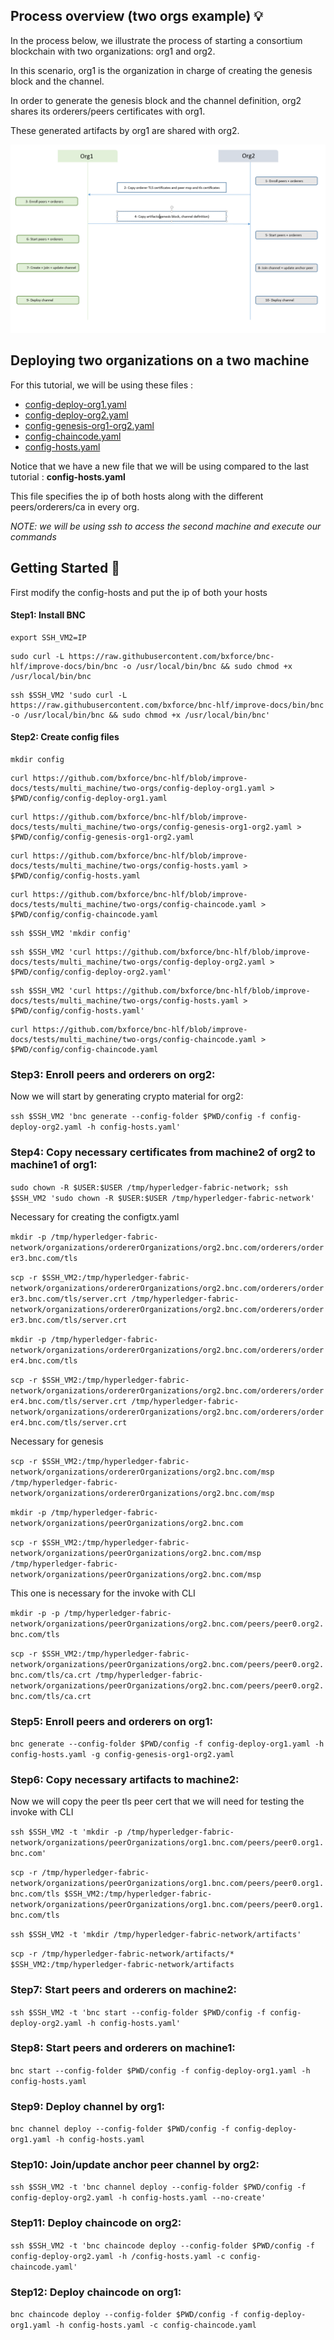 ## Process overview (two orgs example) :bulb:

In the process below, we illustrate the process of starting a consortium blockchain with two organizations: org1 and org2.

In this scenario, org1 is the organization in charge of creating the genesis block and the channel. 

In order to generate the genesis block and the channel definition, org2 shares its orderers/peers certificates with org1.

These generated artifacts by org1 are shared with org2.


![BNC](/docs/bnc.PNG)

## Deploying two organizations on a two machine

For this tutorial, we will be using these files :

* [config-deploy-org1.yaml](https://github.com/bxforce/bnc-hlf/blob/improve-docs/tests/multi_machine/two-orgs/config-deploy-org1.yaml)
* [config-deploy-org2.yaml](https://github.com/bxforce/bnc-hlf/blob/improve-docs/tests/multi_machine/two-orgs/config-deploy-org2.yaml)
* [config-genesis-org1-org2.yaml](https://github.com/bxforce/bnc-hlf/blob/improve-docs/tests/multi_machine/two-orgs/config-genesis-org1-org2.yaml)
* [config-chaincode.yaml](https://github.com/bxforce/bnc-hlf/blob/improve-docs/tests/multi_machine/two-orgs/config-chaincode.yaml)
* [config-hosts.yaml](https://github.com/bxforce/bnc-hlf/blob/improve-docs/tests/multi_machine/two-orgs/config-hosts.yaml)

Notice that we have a new file that we will be using compared to the last tutorial : **config-hosts.yaml**

This file specifies the ip of both hosts along with the different peers/orderers/ca in every org.

_NOTE: we will be using ssh to access the second machine and execute our commands_


## Getting Started :rocket:

First modify the config-hosts and put the ip of both your hosts

#### Step1: Install BNC

````aidl
export SSH_VM2=IP
````

````aidl
sudo curl -L https://raw.githubusercontent.com/bxforce/bnc-hlf/improve-docs/bin/bnc -o /usr/local/bin/bnc && sudo chmod +x /usr/local/bin/bnc
````

````aidl
ssh $SSH_VM2 'sudo curl -L https://raw.githubusercontent.com/bxforce/bnc-hlf/improve-docs/bin/bnc -o /usr/local/bin/bnc && sudo chmod +x /usr/local/bin/bnc'
````

#### Step2: Create config files

````aidl
mkdir config
````

````aidl
curl https://github.com/bxforce/bnc-hlf/blob/improve-docs/tests/multi_machine/two-orgs/config-deploy-org1.yaml > $PWD/config/config-deploy-org1.yaml
````

````aidl
curl https://github.com/bxforce/bnc-hlf/blob/improve-docs/tests/multi_machine/two-orgs/config-genesis-org1-org2.yaml > $PWD/config/config-genesis-org1-org2.yaml
````

````aidl
curl https://github.com/bxforce/bnc-hlf/blob/improve-docs/tests/multi_machine/two-orgs/config-hosts.yaml > $PWD/config/config-hosts.yaml
````

````aidl
curl https://github.com/bxforce/bnc-hlf/blob/improve-docs/tests/multi_machine/two-orgs/config-chaincode.yaml > $PWD/config/config-chaincode.yaml
````

````aidl
ssh $SSH_VM2 'mkdir config'
````

````aidl
ssh $SSH_VM2 'curl https://github.com/bxforce/bnc-hlf/blob/improve-docs/tests/multi_machine/two-orgs/config-deploy-org2.yaml > $PWD/config/config-deploy-org2.yaml'
````

````aidl
ssh $SSH_VM2 'curl https://github.com/bxforce/bnc-hlf/blob/improve-docs/tests/multi_machine/two-orgs/config-hosts.yaml > $PWD/config/config-hosts.yaml'
````

````aidl
curl https://github.com/bxforce/bnc-hlf/blob/improve-docs/tests/multi_machine/two-orgs/config-chaincode.yaml > $PWD/config/config-chaincode.yaml
````

### Step3: Enroll peers and orderers on org2:


Now we will start by generating crypto material for org2:

`ssh $SSH_VM2 'bnc generate --config-folder $PWD/config -f config-deploy-org2.yaml -h config-hosts.yaml'`

### Step4: Copy necessary certificates from machine2 of org2 to machine1 of org1:

`sudo chown -R $USER:$USER /tmp/hyperledger-fabric-network; ssh $SSH_VM2 'sudo chown -R $USER:$USER /tmp/hyperledger-fabric-network'`

Necessary for creating the configtx.yaml

`mkdir -p /tmp/hyperledger-fabric-network/organizations/ordererOrganizations/org2.bnc.com/orderers/orderer3.bnc.com/tls`

`scp -r $SSH_VM2:/tmp/hyperledger-fabric-network/organizations/ordererOrganizations/org2.bnc.com/orderers/orderer3.bnc.com/tls/server.crt /tmp/hyperledger-fabric-network/organizations/ordererOrganizations/org2.bnc.com/orderers/orderer3.bnc.com/tls/server.crt`

`mkdir -p /tmp/hyperledger-fabric-network/organizations/ordererOrganizations/org2.bnc.com/orderers/orderer4.bnc.com/tls`
  
`scp -r $SSH_VM2:/tmp/hyperledger-fabric-network/organizations/ordererOrganizations/org2.bnc.com/orderers/orderer4.bnc.com/tls/server.crt /tmp/hyperledger-fabric-network/organizations/ordererOrganizations/org2.bnc.com/orderers/orderer4.bnc.com/tls/server.crt`

Necessary for genesis

`scp -r $SSH_VM2:/tmp/hyperledger-fabric-network/organizations/ordererOrganizations/org2.bnc.com/msp /tmp/hyperledger-fabric-network/organizations/ordererOrganizations/org2.bnc.com/msp`

`mkdir -p /tmp/hyperledger-fabric-network/organizations/peerOrganizations/org2.bnc.com`
  
`scp -r $SSH_VM2:/tmp/hyperledger-fabric-network/organizations/peerOrganizations/org2.bnc.com/msp /tmp/hyperledger-fabric-network/organizations/peerOrganizations/org2.bnc.com/msp`

This one is necessary for the invoke with CLI
  
`mkdir -p -p /tmp/hyperledger-fabric-network/organizations/peerOrganizations/org2.bnc.com/peers/peer0.org2.bnc.com/tls`

`scp -r $SSH_VM2:/tmp/hyperledger-fabric-network/organizations/peerOrganizations/org2.bnc.com/peers/peer0.org2.bnc.com/tls/ca.crt /tmp/hyperledger-fabric-network/organizations/peerOrganizations/org2.bnc.com/peers/peer0.org2.bnc.com/tls/ca.crt`

### Step5: Enroll peers and orderers on org1:

`bnc generate --config-folder $PWD/config -f config-deploy-org1.yaml -h config-hosts.yaml -g config-genesis-org1-org2.yaml`

### Step6: Copy necessary artifacts to machine2:

Now we will copy the peer tls peer cert that we will need for testing the invoke with CLI

`ssh $SSH_VM2 -t 'mkdir -p /tmp/hyperledger-fabric-network/organizations/peerOrganizations/org1.bnc.com/peers/peer0.org1.bnc.com'`

`scp -r /tmp/hyperledger-fabric-network/organizations/peerOrganizations/org1.bnc.com/peers/peer0.org1.bnc.com/tls $SSH_VM2:/tmp/hyperledger-fabric-network/organizations/peerOrganizations/org1.bnc.com/peers/peer0.org1.bnc.com/tls`

`ssh $SSH_VM2 -t 'mkdir /tmp/hyperledger-fabric-network/artifacts'`

`scp -r /tmp/hyperledger-fabric-network/artifacts/* $SSH_VM2:/tmp/hyperledger-fabric-network/artifacts`

### Step7: Start peers and orderers on machine2:

`ssh $SSH_VM2 -t 'bnc start --config-folder $PWD/config -f config-deploy-org2.yaml -h config-hosts.yaml'`

### Step8: Start peers and orderers on machine1:

`bnc start --config-folder $PWD/config -f config-deploy-org1.yaml -h config-hosts.yaml`

### Step9: Deploy channel by org1:

`bnc channel deploy --config-folder $PWD/config -f config-deploy-org1.yaml -h config-hosts.yaml`

### Step10: Join/update anchor peer channel by org2:

`ssh $SSH_VM2 -t 'bnc channel deploy --config-folder $PWD/config -f config-deploy-org2.yaml -h config-hosts.yaml --no-create'`

### Step11: Deploy chaincode on org2:

`ssh $SSH_VM2 -t 'bnc chaincode deploy --config-folder $PWD/config -f config-deploy-org2.yaml -h /config-hosts.yaml -c config-chaincode.yaml'`

### Step12: Deploy chaincode on org1:

`bnc chaincode deploy --config-folder $PWD/config -f config-deploy-org1.yaml -h config-hosts.yaml -c config-chaincode.yaml`
